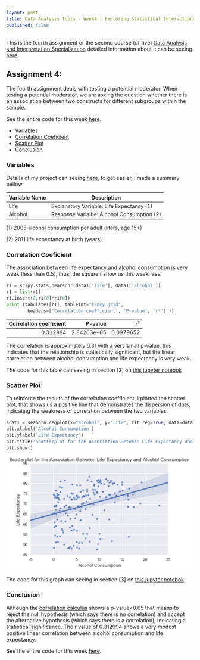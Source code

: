 ```yaml
---
layout: post
title: Data Analysis Tools - Week4 | Exploring Statistical Interactions
published: false
---
```


This is the fourth assignment or the second course (of five) [Data Analysis and Interpretation Specialization](https://www.coursera.org/specializations/data-analysis) detailed information about it can be seeing [here](https://www.coursera.org/learn/data-visualization#).

## Assignment 4:
The fourth assignment deals with testing a potential moderator. When testing a potential moderator, we are asking the question whether there is an association between two constructs for different subgroups within the sample.

See the entire code for this week  [here](https://github.com/Sidon/Sidon.github.io/blob/master/_posts/tools-submitw3.ipynb).

+ [Variables](#variables)
+ [Correlation Coeficient](#correlation)
+ [Scatter Plot](#scatter)
+ [Conclusion](#conclusion)

### <a name = "variables"></a>Variables

Details of my project can seeing [here](https://sidon.github.io/data-visualization-week1/), to get easier, I
made a summary bellow:

|Variable Name|Description|
|-------------|-----------|
|Life         |Explanatory Variable: Life Expectancy (1)|
|Alcohol      |Response Varialbe: Alcohol Consumption (2)|

(1) 2008 alcohol consumption per adult (liters, age 15+)

(2) 2011 life expectancy at birth (years)

### <a name = "correlation"></a>Correlation Coeficient
The association between life expectancy and alcohol consumption is very weak (less than 0.5), thus, the square r show us this weakness.

```python
r1 = scipy.stats.pearsonr(data1['life'], data1['alcohol'])
r1 = list(r1)
r1.insert(2,r1[0]*r1[0])
print (tabulate([r1], tablefmt="fancy_grid",
        headers=['Correlation coefficient', 'P-value', 'r²'] ))
```

|   Correlation coefficient |     P-value |        r² |
|--------------------------:|------------:|----------:|
|                  0.312994 | 2.34203e-05 | 0.0979652 |

The correlation is approximately 0.31 with a very small p-value, this indicates
that the relationship is statistically significant, but the linear correlation
between alcohol consumption and life expectancy is very weak.

The code for this table can seeing in section [2] on [this jupyter notebok](https://github.com/Sidon/Sidon.github.io/blob/master/_posts/tools-submitw3.ipynb)

###  <a name = "scatter"></a> Scatter Plot:

To reinforce the results of the correlation coefficient, I plotted the scatter
plot, that shows us a positive line that demonstrates the dispersion of dots,
indicating the weakness of correlation between the two variables.

```python
scat1 = seaborn.regplot(x="alcohol", y="life", fit_reg=True, data=data1)
plt.xlabel('Alcohol Consumption')
plt.ylabel('Life Expectancy')
plt.title('Scatterplot for the Association Between Life Expectancy and Alcohol Consumption')
plt.show()

```
![Scatter plot](/images/scatter2.png)

The code for this graph can seeing in section [3] on [this jupyter notebok](https://github.com/Sidon/Sidon.github.io/blob/master/_posts/tools-submitw4.ipynb)

### <a name = "conclusion"></a>Conclusion
Although the [correlation calculus](#correlation) shows a p-value<0.05 that
means to reject the null hypothesis (which says there is no correlation) and
accept the alternative hypothesis (which says there is a correlation),
indicating a statistical significance. The r value of 0.312994 shows a very
modest positive linear correlation between alcohol consumption and life expectancy.

See the entire code for this week  [here](https://github.com/Sidon/Sidon.github.io/blob/master/_posts/tools-submitw3.ipynb
  ).
